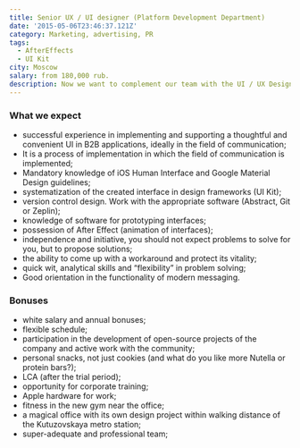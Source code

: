```yaml
---
title: Senior UX / UI designer (Platform Development Department)
date: '2015-05-06T23:46:37.121Z'
category: Marketing, advertising, PR
tags:
  - AfterEffects
  - UI Kit
city: Moscow
salary: from 180,000 rub.
description: Now we want to complement our team with the UI / UX Designer, who will work with us to create the best corporate messenger.
---
```


### What we expect

- successful experience in implementing and supporting a thoughtful and convenient UI in B2B applications, ideally in the field of communication;
- It is a process of implementation in which the field of communication is implemented;
- Mandatory knowledge of iOS Human Interface and Google Material Design guidelines;
- systematization of the created interface in design frameworks (UI Kit);
- version control design. Work with the appropriate software (Abstract, Git or Zeplin);
- knowledge of software for prototyping interfaces;
- possession of After Effect (animation of interfaces);
- independence and initiative, you should not expect problems to solve for you, but to propose solutions;
- the ability to come up with a workaround and protect its vitality;
- quick wit, analytical skills and “flexibility” in problem solving;
- Good orientation in the functionality of modern messaging.

### Bonuses

- white salary and annual bonuses;
- flexible schedule;
- participation in the development of open-source projects of the company and active work with the community;
- personal snacks, not just cookies (and what do you like more Nutella or protein bars?);
- LCA (after the trial period);
- opportunity for corporate training;
- Apple hardware for work;
- fitness in the new gym near the office;
- a magical office with its own design project within walking distance of the Kutuzovskaya metro station;
- super-adequate and professional team;
